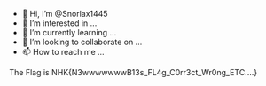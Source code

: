 - 👋 Hi, I’m @Snorlax1445
- 👀 I’m interested in ...
- 🌱 I’m currently learning ...
- 💞️ I’m looking to collaborate on ...
- 📫 How to reach me ...

<!---
Snorlax1445/Snorlax1445 is a ✨ special ✨ repository because its `README.md` (this file) appears on your GitHub profile.
You can click the Preview link to take a look at your changes.
--->
 The Flag is NHK{N3wwwwwwwB13s_FL4g_C0rr3ct_Wr0ng_ETC....}
